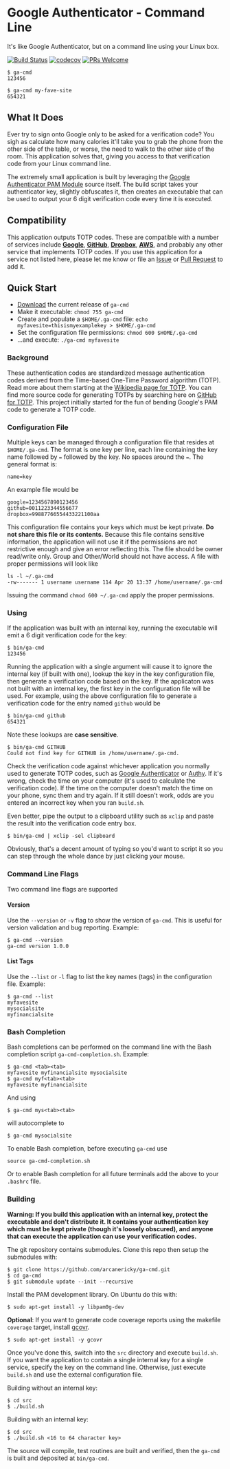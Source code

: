 # Google Authenticator - Command Line

It's like Google Authenticator, but on a command line using your Linux box.

[![Build Status](https://travis-ci.com/arcanericky/ga-cmd.svg?branch=master)](https://travis-ci.com/arcanericky/ga-cmd)
[![codecov](https://codecov.io/gh/arcanericky/ga-cmd/branch/master/graph/badge.svg)](https://codecov.io/gh/arcanericky/ga-cmd)
[![PRs Welcome](https://img.shields.io/badge/PRs-welcome-brightgreen.svg)](http://makeapullrequest.com)

```
$ ga-cmd
123456

$ ga-cmd my-fave-site
654321
```


## What It Does
Ever try to sign onto Google only to be asked for a verification code? You sigh as calculate how many calories it'll take you to grab the phone from the other side of the table, or worse, the need to walk to the other side of the room. This application solves that, giving you access to that verification code from your Linux command line.

The extremely small application is built by leveraging the [Google Authenticator PAM Module](https://github.com/google/google-authenticator-libpam) source itself. The build script takes your authenticator key, slightly obfuscates it, then creates an executable that can be used to output your 6 digit verification code every time it is executed.

## Compatibility
This application outputs TOTP codes. These are compatible with a number of services include [**Google**](https://accounts.google.com/signin), [**GitHub**](https://github.com/login), [**Dropbox**](https://www.dropbox.com/en_GB/login), [**AWS**](https://aws.amazon.com/marketplace/management/signin), and probably any other service that implements TOTP codes. If you use this application for a service not listed here, please let me know or file an [Issue](https://github.com/arcanericky/ga-cmd/issues) or [Pull Request](https://github.com/arcanericky/ga-cmd/pulls) to add it.

## Quick Start
- [Download](https://github.com/arcanericky/ga-cmd/releases) the current release of `ga-cmd`
- Make it executable: `chmod 755 ga-cmd`
- Create and populate a `$HOME/.ga-cmd` file: `echo myfavesite=thisismyexamplekey > $HOME/.ga-cmd`
- Set the configuration file permissions: `chmod 600 $HOME/.ga-cmd`
- ...and execute: `./ga-cmd myfavesite`

### Background
These authentication codes are standardized message authentication codes derived from the Time-based One-Time Password algorithm (TOTP). Read more about them starting at the [Wikipedia page for TOTP](https://en.wikipedia.org/wiki/Time-based_One-time_Password_algorithm). You can find more source code for generating TOTPs by searching here on [GitHub for TOTP](https://github.com/search?q=totp). This project initially started for the fun of bending Google's PAM code to generate a TOTP code.

### Configuration File
Multiple keys can be managed through a configuration file that resides at `$HOME/.ga-cmd`. The format is one key per line, each line containing the key name followed by `=` followed by the key. No spaces around the `=`. The general format is:
```
name=key
```
An example file would be
```
google=1234567890123456
github=0011223344556677
dropbox=99887766554433221100aa
```
This configuration file contains your keys which must be kept private. **Do not share this file or its contents.** Because this file contains sensitive information, the application will not use it if the permissions are not restrictive enough and give an error reflecting this. The file should be owner read/write only. Group and Other/World should not have access. A file with proper permissions will look like
```
ls -l ~/.ga-cmd
-rw------- 1 username username 114 Apr 20 13:37 /home/username/.ga-cmd
```
Issuing the command `chmod 600 ~/.ga-cmd` apply the proper permissions.

### Using
If the application was built with an internal key, running the executable will emit a 6 digit verification code for the key:
```
$ bin/ga-cmd
123456
```

Running the application with a single argument will cause it to ignore the internal key (if built with one), lookup the key in the key configuration file, then generate a verification code based on the key. If the applicaton was not built with an internal key, the first key in the configuration file will be used. For example, using the above configuration file to generate a verification code for the entry named `github` would be
```
$ bin/ga-cmd github
654321
```
Note these lookups are **case sensitive**.
```
$ bin/ga-cmd GITHUB
Could not find key for GITHUB in /home/username/.ga-cmd.
```

Check the verification code against whichever application you normally used to generate TOTP codes, such as [Google Authenticator](https://play.google.com/store/apps/details?id=com.google.android.apps.authenticator2) or [Authy](https://authy.com/). If it's wrong, check the time on your computer (it's used to calculate the verification code). If the time on the computer doesn't match the time on your phone, sync them and try again. If it still doesn't work, odds are you entered an incorrect key when you ran `build.sh`.

Even better, pipe the output to a clipboard utility such as `xclip` and paste the result into the verification code entry box.
```
$ bin/ga-cmd | xclip -sel clipboard
```
Obviously, that's a decent amount of typing so you'd want to script it so you can step through the whole dance by just clicking your mouse.

### Command Line Flags

Two command line flags are supported

#### Version

Use the `--version` or `-v` flag to show the version of `ga-cmd`. This is useful for version validation and bug reporting. Example:
```
$ ga-cmd --version
ga-cmd version 1.0.0
```

#### List Tags
Use the `--list` or `-l` flag to list the key names (tags) in the configuration file. Example:
```
$ ga-cmd --list
myfavesite
mysocialsite
myfinancialsite
```

### Bash Completion

Bash completions can be performed on the command line with the Bash completion script `ga-cmd-completion.sh`. Example:
```
$ ga-cmd <tab><tab>
myfavesite myfinancialsite mysocialsite
$ ga-cmd myf<tab><tab>
myfavesite myfinancialsite
```

And using
```
$ ga-cmd mys<tab><tab>
```
will autocomplete to
```
$ ga-cmd mysocialsite
```

To enable Bash completion, before executing `ga-cmd` use
```
source ga-cmd-completion.sh
```

Or to enable Bash completion for all future terminals add the above to your `.bashrc` file.

### Building

**Warning: If you build this application with an internal key, protect the executable and don't distribute it. It contains your authentication key which must be kept private (though it's loosely obscured), and anyone that can execute the application can use your verification codes.**

The git repository contains submodules. Clone this repo then setup the submodules with:
```
$ git clone https://github.com/arcanericky/ga-cmd.git
$ cd ga-cmd
$ git submodule update --init --recursive
```
Install the PAM development library. On Ubuntu do this with:
```
$ sudo apt-get install -y libpam0g-dev
```
**Optional**: If you want to generate code coverage reports using the makefile `coverage` target, install [gcovr](http://www.gcovr.com).
```
$ sudo apt-get install -y gcovr
```
Once you've done this, switch into the `src` directory and execute `build.sh`. If you want the application to contain a single internal key for a single service, specify the key on the command line. Otherwise, just execute `build.sh` and use the external configuration file.

Building without an internal key:
```
$ cd src
$ ./build.sh
```
Building with an internal key:
```
$ cd src
$ ./build.sh <16 to 64 character key>
```

The source will compile, test routines are built and verified, then the `ga-cmd` is built and deposited at `bin/ga-cmd`.
